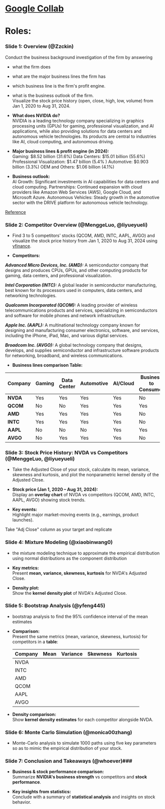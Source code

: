 # [Google Collab](https://colab.research.google.com/drive/1Aa2PaC2Zp0AW0H1KwWM_2R3f83hDVpLT#scrollTo=_gQ2FYfR37g7)
# Roles:

### Slide 1: Overview (@Zzckin)

Conduct the business background investigation of the firm by answering 
- what the firm does
- what are the major business lines the firm has
- which business line is the firm's profit engine. 
- what is the business outlook of the firm.  
Visualize the stock price history (open, close, high, low, volume) from Jan 1, 2020 to Aug 31, 2024. 

- **What does NVIDIA do?**  
NVIDIA is a leading technology company specializing in graphics processing units (GPUs) for gaming, professional visualization, and AI applications, while also providing solutions for data centers and autonomous vehicle technologies. Its products are central to industries like AI, cloud computing, and autonomous driving.
  
- **Major business lines & profit engine (in 2024):**  
Gaming: $8.52 billion (31.6%)
Data Centers: $15.01 billion (55.6%)
Professional Visualization: $1.47 billion (5.4%
)
Automotive: $0.903 billion (3.3%)
OEM and Others: $1.06 billion (4.1%)

- **Business outlook:**  
AI Growth: Significant investments in AI capabilities for data centers and cloud computing.
Partnerships: Continued expansion with cloud providers like Amazon Web Services (AWS), Google Cloud, and Microsoft Azure.
Autonomous Vehicles: Steady growth in the automotive sector with the DRIVE platform for autonomous vehicle technology.

[Reference](https://s201.q4cdn.com/141608511/files/doc_financials/2024/ar/NVIDIA-2024-Annual-Report.pdf)

### Slide 2: Competitor Overview (@MenggeLuo, @liyueyueli)

- Find 3 to 5 competitors' stocks (QCOM, AMD, INTC, AAPL, AVGO) and visualize the stock price history from Jan 1, 2020 to Aug 31, 2024 using [yfinance](https://pypi.org/project/yfinance/).

- **Competitors:**  

***Advanced Micro Devices, Inc. (AMD):*** A semiconductor company that designs and produces CPUs, GPUs, and other computing products for gaming, data centers, and professional visualization.

***Intel Corporation (INTC):*** A global leader in semiconductor manufacturing, best known for its processors used in computers, data centers, and networking technologies.

***Qualcomm Incorporated (QCOM):*** A leading provider of wireless telecommunications products and services, specializing in semiconductors and software for mobile phones and network infrastructure.

***Apple Inc. (AAPL):*** A multinational technology company known for designing and manufacturing consumer electronics, software, and services, including the iPhone, iPad, Mac, and various digital services.

***Broadcom Inc. (AVGO):*** A global technology company that designs, develops, and supplies semiconductor and infrastructure software products for networking, broadband, and wireless communications.
  
- **Business lines comparison Table:**  

| Company   | Gaming | Data Center | Automotive | AI/Cloud | Business to Consumer |
|-----------|--------|-------------|------------|----------|----------------------|
| **NVDA**  | Yes    | Yes         | Yes        | Yes      | No                   |
| **QCOM**  | No     | No          | Yes        | Yes      | Yes                  |
| **AMD**   | Yes    | Yes         | Yes        | Yes      | No                   |
| **INTC**  | Yes    | Yes         | Yes        | Yes      | No                   |
| **AAPL**  | No     | No          | No         | Yes      | Yes                  |
| **AVGO**  | No     | Yes         | Yes        | Yes      | No                   |


### Slide 3: Stock Price History: NVDA vs Competitors (@MenggeLuo, @liyueyueli)

- Take the Adjusted Close of your stock, calculate its mean, variance, skewness and kurtosis, and plot the nonparametric kernel density of the Adjusted Close.

- **Stock price (Jan 1, 2020 – Aug 31, 2024):**  
  Display an **overlay chart** of NVDA vs competitors (QCOM, AMD, INTC, AAPL, AVGO) showing stock trends.

- **Key events:**  
  Highlight major market-moving events (e.g., earnings, product launches).


Take "Adj Close" column as your target and replicate 

### Slide 4: Mixture Modeling (@xiaobinwang0)

- the mixture modeling technique to approximate the empirical distribution using normal distributions as the component distribution

- **Key metrics:**  
  Present **mean, variance, skewness, kurtosis** for NVDA's Adjusted Close.
  
- **Density plot:**  
  Show the **kernel density plot** of NVDA's Adjusted Close.

### Slide 5: Bootstrap Analysis (@yfeng445)

- bootstrap analysis to find the 95% confidence interval of the mean estimates 

- **Comparison:**  
  Present the same metrics (mean, variance, skewness, kurtosis) for competitors in a **table**:

  | Company | Mean  | Variance | Skewness | Kurtosis |
  |---------|-------|----------|----------|----------|
  | NVDA    |       |          |          |          |
  | INTC    |       |          |          |          |
  | AMD     |       |          |          |          |
  | QCOM    |       |          |          |          |
  | AAPL    |       |          |          |          |
  | AVGO    |       |          |          |          |

- **Density comparison:**  
  Show **kernel density estimates** for each competitor alongside NVDA.

### Slide 6: Monte Carlo Simulation (@monica00zhang)

- Monte-Carlo analysis to simulate 1000 paths using five key parameters so as to mimic the empirical distribution of your stock.

### Slide 7: Conclusion and Takeaways (@whoever)###

- **Business & stock performance comparison:**  
  Summarize **NVIDIA's business strength** vs competitors and **stock performance**.

- **Key insights from statistics:**  
  Conclude with a summary of **statistical analysis** and insights on stock behavior.

